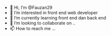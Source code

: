 - 👋 Hi, I’m @Fauzan29
- 👀 I’m interested in front end web developer
- 🌱 I’m currently learning front end dan back end 
- 💞️ I’m looking to collaborate on ..
- 📫 How to reach me ...

<!---
Fauzan29/Fauzan29 is a ✨ special ✨ repository because its `README.md` (this file) appears on your GitHub profile.
You can click the Preview link to take a look at your changes.
--->
